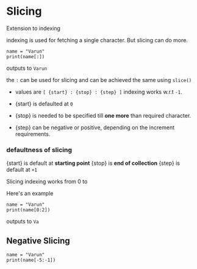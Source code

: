 # Slicing 
Extension to indexing

indexing is used for fetching a single character.
But slicing can do more.

```
name = "Varun"
print(name[:])
```
outputs to `Varun`

the `:` can be used for slicing
and can be achieved the same using `slice()`

- values are `[ {start} : {stop} : {step} ]`
  indexing works w.r.t `-1`. 

- {start} is defaulted at `0`
- {stop} is needed to be specified till **one more** than required character.
- {step} can be negative or positive, depending on the increment requirements.


### defaultness of slicing 
{start} is default at **starting point**
{stop} is **end of collection**
{step} is default at `+1`


Slicing indexing works from 0 to 

Here's an example

```
name = "Varun"
print(name[0:2])
```
outputs to `Va`

## Negative Slicing

```
name = "Varun"
print(name[-5:-1])
```